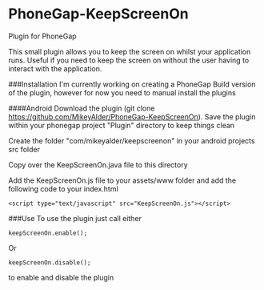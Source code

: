PhoneGap-KeepScreenOn
===================

Plugin for PhoneGap

This small plugin allows you to keep the screen on whilst your application runs. Useful if you need to keep the screen on without the user having to interact with the application.

###Installation
I'm currently working on creating a PhoneGap Build version of the plugin, however for now you need to manual install the plugins

####Android
Download the plugin (git clone https://github.com/MikeyAlder/PhoneGap-KeepScreenOn). Save the plugin within your phonegap project "Plugin" directory to keep things clean

Create the folder "com/mikeyalder/keepscreenon" in your android projects src folder

Copy over the KeepScreenOn.java file to this directory

Add the KeepScreenOn.js file to your assets/www folder and add the following code to your index.html

    <script type="text/javascript" src="KeepScreenOn.js"></script>

###Use
To use the plugin just call either

    keepScreenOn.enable();
    
Or

    keepScreenOn.disable();
    
to enable and disable the plugin
